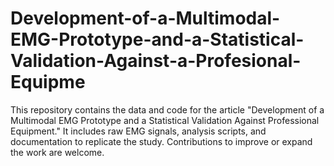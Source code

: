 # Development-of-a-Multimodal-EMG-Prototype-and-a-Statistical-Validation-Against-a-Profesional-Equipme
This repository contains the data and code for the article "Development of a Multimodal EMG Prototype and a Statistical Validation Against Professional Equipment." It includes raw EMG signals, analysis scripts, and documentation to replicate the study. Contributions to improve or expand the work are welcome.
